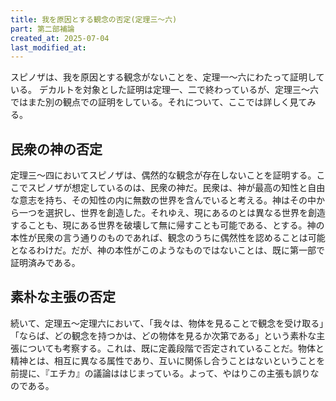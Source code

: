 ```yaml
---
title: 我を原因とする観念の否定(定理三～六)
part: 第二部補論
created_at: 2025-07-04
last_modified_at: 
---
```


スピノザは、我を原因とする観念がないことを、定理一～六にわたって証明している。
デカルトを対象とした証明は定理一、二で終わっているが、定理三～六ではまた別の観点での証明をしている。それについて、ここでは詳しく見てみる。

## 民衆の神の否定

定理三～四においてスピノザは、偶然的な観念が存在しないことを証明する。ここでスピノザが想定しているのは、民衆の神だ。民衆は、神が最高の知性と自由な意志を持ち、その知性の内に無数の世界を含んでいると考える。神はその中から一つを選択し、世界を創造した。それゆえ、現にあるのとは異なる世界を創造することも、現にある世界を破壊して無に帰すことも可能である、とする。神の本性が民衆の言う通りのものであれば、観念のうちに偶然性を認めることは可能となるわけだ。だが、神の本性がこのようなものではないことは、既に第一部で証明済みである。

## 素朴な主張の否定

続いて、定理五～定理六において、「我々は、物体を見ることで観念を受け取る」「ならば、どの観念を持つかは、どの物体を見るか次第である」という素朴な主張についても考察する。これは、既に定義段階で否定されていることだ。物体と精神とは、相互に異なる属性であり、互いに関係し合うことはないということを前提に、『エチカ』の議論ははじまっている。よって、やはりこの主張も誤りなのである。
